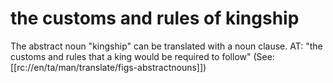 # the customs and rules of kingship

The abstract noun "kingship" can be translated with a noun clause. AT: "the customs and rules that a king would be required to follow" (See: [[rc://en/ta/man/translate/figs-abstractnouns]])